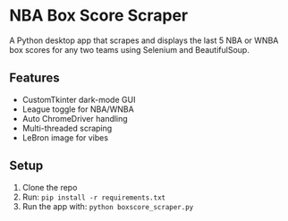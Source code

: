 # NBA Box Score Scraper

A Python desktop app that scrapes and displays the last 5 NBA or WNBA box scores for any two teams using Selenium and BeautifulSoup.

## Features
- CustomTkinter dark-mode GUI
- League toggle for NBA/WNBA
- Auto ChromeDriver handling
- Multi-threaded scraping
- LeBron image for vibes

## Setup
1. Clone the repo
2. Run: `pip install -r requirements.txt`
3. Run the app with: `python boxscore_scraper.py`